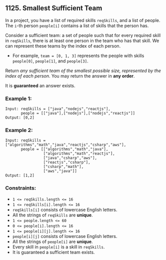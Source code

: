 ## 1125. Smallest Sufficient Team

In a project, you have a list of required skills ```reqSkills```, and a list of people. The ```i```-th person ```people[i]``` contains a list of skills that the person has.

Consider a sufficient team: a set of people such that for every required skill in ```reqSkills```, there is at least one person in the team who has that skill. We can represent these teams by the index of each person.

* For example, ```team = [0, 1, 3]``` represents the people with skills ```people[0]```, ```people[1]```, and ```people[3]```.

Return *any sufficient team of the smallest possible size, represented by the index of each person*. You may return the answer in **any order**.

It is **guaranteed** an answer exists.

### Example 1:
```
Input: reqSkills = ["java","nodejs","reactjs"],
       people = [["java"],["nodejs"],["nodejs","reactjs"]]
Output: [0,2]
```
### Example 2:
```
Input: reqSkills = ["algorithms","math","java","reactjs","csharp","aws"],
       people = [["algorithms","math","java"],
                 ["algorithms","math","reactjs"],
                 ["java","csharp","aws"],
                 ["reactjs","csharp"],
                 ["csharp","math"],
                 ["aws","java"]]
Output: [1,2]
```

### Constraints:

* ```1 <= reqSkills.length <= 16```
* ```1 <= reqSkills[i].length <= 16```
* ```reqSkills[i]``` consists of lowercase English letters.
* All the strings of ```reqSkills``` are **unique**.
* ```1 <= people.length <= 60```
* ```0 <= people[i].length <= 16```
* ```1 <= people[i][j].length <= 16```
* ```people[i][j]``` consists of lowercase English letters.
* All the strings of ```people[i]``` are **unique**.
* Every skill in ```people[i]``` is a skill in ```reqSkills```.
* It is guaranteed a sufficient team exists.